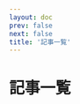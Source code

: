 ```yaml
---
layout: doc
prev: false
next: false
title: '記事一覧'
---
```


<script setup>
  import ArticleList from '.vitepress/components/ArticleList.vue'
  import { data as articles } from '.vitepress/articles.data'
</script>

# 記事一覧

<ArticleList :articles="articles"/>
